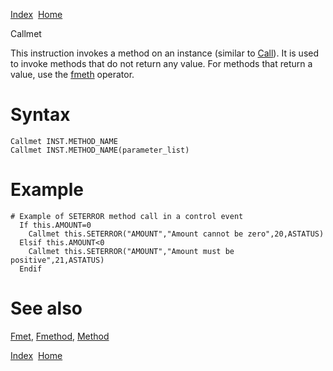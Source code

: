 [Index](index.html)  [Home](getting-started_home.html)

Callmet

This instruction invokes a method on an instance (similar to [Call](4gl_call.html)). It is used to invoke methods that do not return any value. For methods that return a value, use the [fmeth](4gl_fmet.html) operator.

# Syntax

```
Callmet INST.METHOD_NAME
Callmet INST.METHOD_NAME(parameter_list)
```

# Example

```
# Example of SETERROR method call in a control event
  If this.AMOUNT=0
    Callmet this.SETERROR("AMOUNT","Amount cannot be zero",20,ASTATUS)
  Elsif this.AMOUNT<0
    Callmet this.SETERROR("AMOUNT","Amount must be positive",21,ASTATUS)
  Endif
```

# See also

[Fmet](4gl_fmet.html), [Fmethod](4gl_fmethod.html), [Method](4gl_method.html)

  

[Index](index.html)  [Home](getting-started_home.html)